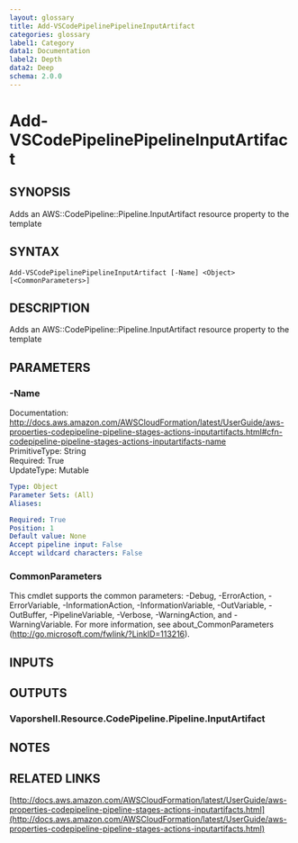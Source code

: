 ```yaml
---
layout: glossary
title: Add-VSCodePipelinePipelineInputArtifact
categories: glossary
label1: Category
data1: Documentation
label2: Depth
data2: Deep
schema: 2.0.0
---
```


# Add-VSCodePipelinePipelineInputArtifact

## SYNOPSIS
Adds an AWS::CodePipeline::Pipeline.InputArtifact resource property to the template

## SYNTAX

```
Add-VSCodePipelinePipelineInputArtifact [-Name] <Object> [<CommonParameters>]
```

## DESCRIPTION
Adds an AWS::CodePipeline::Pipeline.InputArtifact resource property to the template

## PARAMETERS

### -Name
Documentation: http://docs.aws.amazon.com/AWSCloudFormation/latest/UserGuide/aws-properties-codepipeline-pipeline-stages-actions-inputartifacts.html#cfn-codepipeline-pipeline-stages-actions-inputartifacts-name    
PrimitiveType: String    
Required: True    
UpdateType: Mutable

```yaml
Type: Object
Parameter Sets: (All)
Aliases:

Required: True
Position: 1
Default value: None
Accept pipeline input: False
Accept wildcard characters: False
```

### CommonParameters
This cmdlet supports the common parameters: -Debug, -ErrorAction, -ErrorVariable, -InformationAction, -InformationVariable, -OutVariable, -OutBuffer, -PipelineVariable, -Verbose, -WarningAction, and -WarningVariable.
For more information, see about_CommonParameters (http://go.microsoft.com/fwlink/?LinkID=113216).

## INPUTS

## OUTPUTS

### Vaporshell.Resource.CodePipeline.Pipeline.InputArtifact

## NOTES

## RELATED LINKS

[http://docs.aws.amazon.com/AWSCloudFormation/latest/UserGuide/aws-properties-codepipeline-pipeline-stages-actions-inputartifacts.html](http://docs.aws.amazon.com/AWSCloudFormation/latest/UserGuide/aws-properties-codepipeline-pipeline-stages-actions-inputartifacts.html)

